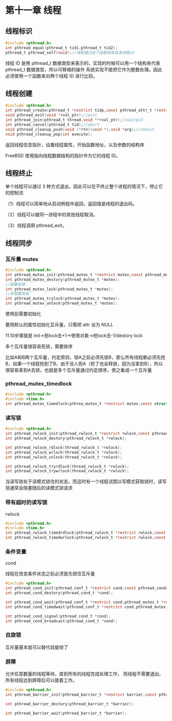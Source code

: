 # 第十一章 线程

## 线程标识

```c
#include <pthread.h>
int pthread_equal(pthread_t tid1,pthread_t tid2);
pthread_t pthread_self(void);//线程通过这个函数获取自身线程id
```

线程 ID 是用 pthread_t 数据类型来表示的，实现的时候可以用一个结构来代表 pthread_t 数据类型，所以可移植的操作 系统实现不能把它作为整数处理。因此必须使用一个函数来对两个线程 ID 进行比较。

## 线程创建

```c
#include <pthread.h>
int pthread_create(pthread_t *restrict tidp,const pthread_attr_t *restrict attr,void *(*start_rtn)(void *),void *restrict arg);//fork
void pthread_exit(void *rval_ptr);//exit
int pthread_join(pthread_t thread,void **rval_ptr);//waitpid
int pthread_cancel(pthread_t tid);//abort
void pthread_cleanup_push(void (*rtn)(void *),void *arg);//atexit
void pthread_cleanup_pop(int execute);
```

返回线程信息指针，设置线程属性，开始函数地址，以及参数的结构体

FreeBSD 使用指向线程数据结构的指针作为它的线程 ID。

## 线程终止

单个线程可以通过 3 种方式退出，因此可以在不终止整个进程的情况下，停止它的控制流

（1）线程可以简单地从启动例程中返回，返回值是线程的退出码。

（2）线程可以被同一进程中的其他线程取消。

（3）线程调用 pthread_exit。

## 线程同步

### 互斥量 mutex

```c
#include <pthread.h>
int pthread_mutex_init(pthread_mutex_t *restrict mutex,const pthread_mutexattr_t *restrict attr);
int pthread_mutex_destory(pthread_mutex_t *mutex);
//阻塞加锁
int pthread_mutex_lock(pthread_mutex_t *mutex);
//非阻塞加锁
int pthread_mutex_trylock(pthread_mutex_t *mutex);
int pthread_mutex_unlock(pthread_mutex_t *mutex);
```

使用前需要初始化

要用默认的属性初始化互斥量，只需把 attr 设为 NULL

11.10步骤就是 init->抢lock去+1->使用对象->抢lock去-1/destory lock

多个互斥量很容易死锁，需要排序

比如A和B两个互斥量，约定原则，锁A之前必须先锁B，那么所有线程都必须先抢B，如果一个线程抢到了B，由于没人抢A（抢了也会释放，因为没拿到B），所以很容易拿到A去锁，也就是多个互斥量通过约定顺序，使之看成一个互斥量

### pthread_mutex_timedlock

```c
#include <pthread.h>
#include <time.h>
int pthread_mutex_timedlock(pthrea_mutex_t *restrict mutex,const struct timespec *restrict tsptr);
```

### 读写锁

```c
#include <pthread.h>
int pthread_rwlock_init(pthread_rwlock_t *restrict rwlock,const pthread_rwlockattr_t *restrict attr);
int pthread_rwlock_destory(pthread_rwlock_t *rwlock);

int pthread_rwlock_rdlock(thread_rwlock_t *rwlock);
int pthread_rwlock_wrlock(thread_rwlock_t *rwlock);
int pthread_rwlock_unlock(thread_rwlock_t *rwlock);

int pthread_rwlock_tryrdlock(thread_rwlock_t *rwlock);
int pthread_rwlock_trywrlock(thread_rwlock_t *rwlock);
```

当读写锁处于读模式锁住的状态，而这时有一个线程试图以写模式获取锁时，读写锁通常会阻塞随后的读模式锁请求

### 带有超时的读写锁

rwlock

```c
#include <pthread.h>
#include <time.h>
int pthread_rwlock_timedrdlock(pthread_rwlock_t *restrict rwlock,const struct timespec *restrict tsptr);
int pthread_rwlock_timedwrlock(pthread_rwlock_t *restrict rwlock,const struct timespec *restrict tsptr);
```

### 条件变量

cond

线程在改变条件状态之前必须首先锁住互斥量

```c
#include <pthread.h>
int pthread_cond_init(pthread_conf_t *restrict cond,const pthread_condattr_t *restrict attr);
int pthread_cond_destory(pthread_cond_t *cond);

int pthread_cond_wait(pthread_conf_t *restrict cond,pthread_mutex_t *restrict mutex);
int pthread_cond_timedwait(pthread_conf_t *restrict cond,pthread_mutex_t *restrict mutex,const struct timespec *restrict tsptr);

int pthread_cond_signal(pthread_cond_t *cond);
int pthread_cond_broadcast(pthread_cond_t *cond);
```

### 自旋锁

互斥量基本就可以替代自旋锁了

### 屏障

允许任意数量的线程等待，直到所有的线程完成处理工作， 而线程不需要退出。所有线程达到屏障后可以接着工作。

```c
#include <pthread.h>
int pthread_barrier_init(pthread_barrier_t *restrict barrier,const pthread_barrierattr_t *restrict attr,unsigned int count);

int pthread_barrier_destory(pthread_barrier_t *barrier);

int pthread_barrier_wait(pthread_barrier_t *barrier);


```

